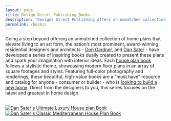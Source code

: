 ```yaml
---
layout: page
title: Design Direct Publishing Books
description: "Designs Direct Publishing offers an unmatched collection of house plan books. For almost 15 years Designs Direct Publishing has been showcasing modern floor plans in the finest printed books available anywhere."
permalink: /books/
---
```


Going a step beyond offering an unmatched collection of home plans that elevate living to an art form, the nation’s most prominent, award-winning residential designers and architects - <a href="https://www.dongardner.com">Don Gardner</a>, and <a href="https://saterdesign.com/collections/award-winning-house-plans" rel="dofollow">Dan Sater</a> - have developed a series of inspiring books dually created to present these plans and spark your imagination with interior ideas. Each <a href="https://saterdesign.com/collections/publications" rel="dofollow">house plan book</a> follows a stylistic theme, showcasing modern floor plans in an array of square footages and styles. Featuring full-color photography and renderings, these beautiful, high-value books are a “must have” resource and catalog for anyone - consumer or builder - who is <a href="https://www.dongardner.com">looking to build a new home</a>. Direct from the designers to you, this series focuses on the latest and greatest in home design.


<div class="marketing-item-images" style="margin-top: 30px;">
  <div class="marketing-images-wrapper">
      <div class="marketing-image-A">
      <a href="https://saterdesign.com/collections/publications/products/ultimate-luxury-home-plans-collection" title="Dan Sater's Ultimate Luxury House plan Book" rel="dofollow"><img src="{{ site.url }}/images/C1-Saters-Ultimate-Luxury-Homes-book.jpg" class="img-fluid" alt="Dan Sater's Ultimate Luxury House plan Book"></a></div>
      <div class="marketing-image-C">
      <a href="https://saterdesign.com/collections/publications/products/classic-mediterranean-home-plans" title="Dan Sater's Classic Mediterranean House Plan Book" rel="dofollow"><img src="{{ site.url }}/images/Classic-Mediterranean-Home-Plans.jpg" class="img-fluid" alt="Dan Sater's Classic Mediterranean House Plan Book"></a></div>


  </div>
</div>

<script type="application/ld+json">
{ "@context": "https://schema.org", 
 "@type": "Article",
 "headline": "Design Direct Publishing Books",
 "alternativeHeadline": "House plans Book publishing",
 "image": "https://www.designsdirectpublishing.com/images/C1-Saters-Ultimate-Luxury-Homes-book.jpg",
 "author": "Dana Lee Gibson", 
 "award": "Best article about house plan books ever written",
 "editor": "Dana Lee Gibson", 
 "genre": "house plan book publishing", 
 "keywords": "house plans, home plans, floor plans, home plan books", 
 "wordcount": "125",
"publisher": {
    "@type": "Organization",
    "name": "Designs Direct Publishing",
    "logo": {
      "@type": "ImageObject",
      "url": "https://www.designsdirectpublishing.com/images/DDP-logo.png"
    }
  },
 "url": "https://www.designsdirectpublishing.com",
   "mainEntityOfPage": {
    "@type": "WebPage",
    "@id": "https://www.designsdirectpublishing.com/books/"
  },
 "datePublished": "2018-12-20",
 "dateCreated": "2018-12-25",
 "dateModified": "2019-10-1",
 "description": "Designs Direct Publishing offers an unmatched collection of house plan books. For almost 15 years Designs Direct Publishing has been showcasing modern floor plans in the finest printed books available anywhere.",
 "articleBody": "Going a step beyond offering an unmatched collection of home plans that elevate living to an art form, the nation’s most prominent, award-winning residential designers and architects - Don Gardner, and Dan Sater - have developed a series of inspiring books dually created to present these plans and spark your imagination with interior ideas. Each house plan book follows a stylistic theme, showcasing modern floor plans in an array of square footages and styles. Featuring full-color photography and renderings, these beautiful, high-value books are a “must have” resource and catalog for anyone - consumer or builder - who is looking to build a new home. Direct from the designers to you, this series focuses on the latest and greatest in home design."
 }
</script>
